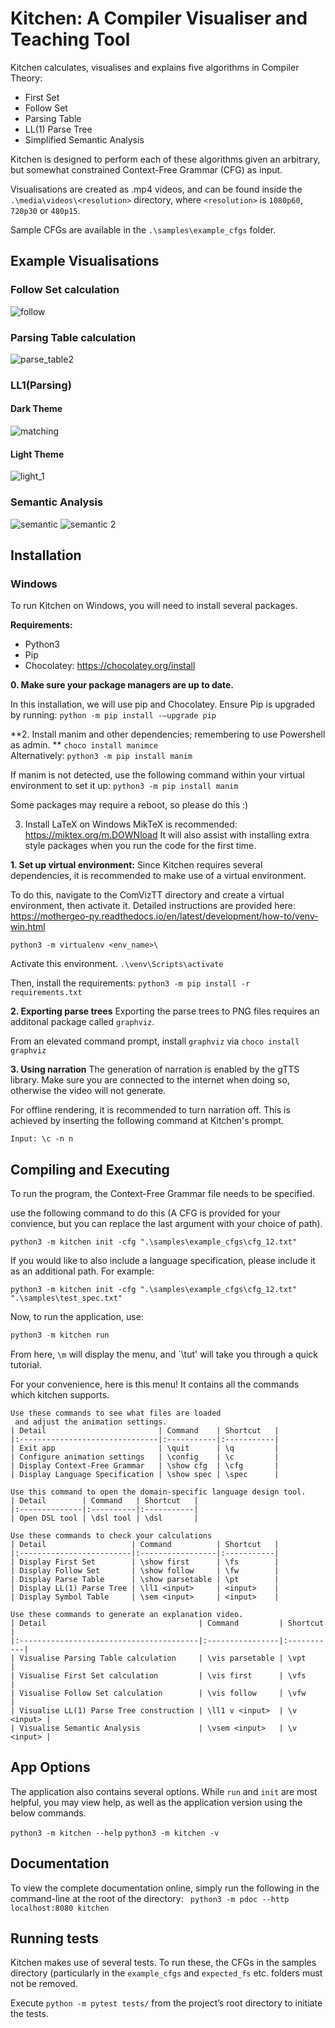 # Kitchen: A Compiler Visualiser and Teaching Tool
Kitchen calculates, visualises and explains five algorithms in Compiler
Theory:

- First Set
- Follow Set 
- Parsing Table
- LL(1) Parse Tree
- Simplified Semantic Analysis

Kitchen is designed to perform each of these algorithms given
an arbitrary, but somewhat constrained Context-Free Grammar
(CFG) as input. 

Visualisations are created as .mp4 videos, and can be found inside the
`.\media\videos\<resolution>` directory, where `<resolution>` is 
`1080p60`, `720p30` or `480p15`. 

Sample CFGs are available in the `.\samples\example_cfgs` folder.

## Example Visualisations
### Follow Set calculation
![follow](https://user-images.githubusercontent.com/77244149/189752729-0e51d1dd-742d-4774-99d0-36c392bc5db9.png)
### Parsing Table calculation
![parse_table2](https://user-images.githubusercontent.com/77244149/189752702-e5bf107f-73cd-4559-ab38-97fceed93cec.png)

### LL1(Parsing)
#### Dark Theme
![matching](https://user-images.githubusercontent.com/77244149/189752748-8bb6cb44-1189-4315-87a8-ba6a3661342e.png)
#### Light Theme
![light_1](https://user-images.githubusercontent.com/77244149/189753376-e248e159-0530-4b07-8c27-6c3eaf725d89.png)
### Semantic Analysis
![semantic](https://user-images.githubusercontent.com/77244149/189752534-89258b52-a816-4a64-9c3b-94a71eddffea.png)
![semantic 2](https://user-images.githubusercontent.com/77244149/189752817-ca53b906-66da-4c45-b9f2-881bac0e6216.png)

## Installation

### Windows
To run Kitchen on Windows, you will need to install several packages.

**Requirements:**
- Python3
- Pip
- Chocolatey: https://chocolatey.org/install

**0. Make sure your package managers are up to date.**

In this installation, we will use pip and Chocolatey. Ensure Pip is upgraded by running:
```python -m pip install -–upgrade pip```

**2. Install manim and other dependencies; remembering to use Powershell as admin. **
  ```choco install manimce```  
  Alternatively:   ```python3 -m pip install manim```
  
  If manim is not detected, use the following command within your virtual environment to set it up:
  ```python3 -m pip install manim```
  
  Some packages may require a reboot, so please do this :)
  
3. Install LaTeX on Windows
  MikTeX is recommended: https://miktex.org/m.DOWNload
  It will also assist with installing extra style packages when you run the code for the first time.
  

**1. Set up virtual environment:**
Since Kitchen requires several dependencies, it is recommended to make use of a 
virtual environment. 

To do this, navigate to the ComVizTT directory and create a virtual environment, then activate it. Detailed instructions are provided here:
https://mothergeo-py.readthedocs.io/en/latest/development/how-to/venv-win.html

```python3 -m virtualenv <env_name>\```

Activate this environment.
```.\venv\Scripts\activate```

Then, install the requirements:
```python3 -m pip install -r requirements.txt```


**2. Exporting parse trees**
Exporting the parse trees to PNG files requires an additonal package called `graphviz`.

From an elevated command prompt, install `graphviz` via `choco install graphviz`
 
 **3. Using narration**
 The generation of narration is enabled by the gTTS library. Make sure you are
 connected to the internet when doing so, otherwise the video will not generate.

 For offline rendering, it is recommended to turn narration off. This is achieved
 by inserting the following command at Kitchen's prompt.

 `Input: \c -n n`
## Compiling and Executing
  
  To run the program, the Context-Free Grammar file needs to be specified.
  
  use the following command to do this (A CFG is provided for your 
  convience, but you can replace the last argument with your choice of path).
  
```
python3 -m kitchen init -cfg ".\samples\example_cfgs\cfg_12.txt" 
```

  If you would like to also include a language specification, please include it
  as an additional path. For example:

```
python3 -m kitchen init -cfg ".\samples\example_cfgs\cfg_12.txt" ".\samples\test_spec.txt"
```
  
  Now, to run the application, use:

```python
python3 -m kitchen run
```

  From here, `\m` will display the menu, and `\tut' will take you through
  a quick tutorial.

  For your convenience, here is this menu! It contains all the commands which
  kitchen supports. 

```
Use these commands to see what files are loaded
 and adjust the animation settings.
| Detail                         | Command    | Shortcut   |
|:-------------------------------|:-----------|:-----------|
| Exit app                       | \quit      | \q         |
| Configure animation settings   | \config    | \c         |
| Display Context-Free Grammar   | \show cfg  | \cfg       |
| Display Language Specification | \show spec | \spec      |

Use this command to open the domain-specific language design tool.
| Detail        | Command   | Shortcut   |
|:--------------|:----------|:-----------|
| Open DSL tool | \dsl tool | \dsl       |

Use these commands to check your calculations
| Detail                   | Command          | Shortcut   |
|:-------------------------|:-----------------|:-----------|
| Display First Set        | \show first      | \fs        |
| Display Follow Set       | \show follow     | \fw        |
| Display Parse Table      | \show parsetable | \pt        |
| Display LL(1) Parse Tree | \ll1 <input>     | <input>    |
| Display Symbol Table     | \sem <input>     | <input>    |

Use these commands to generate an explanation video.
| Detail                                  | Command         | Shortcut   |
|:----------------------------------------|:----------------|:-----------|
| Visualise Parsing Table calculation     | \vis parsetable | \vpt       |
| Visualise First Set calculation         | \vis first      | \vfs       |
| Visualise Follow Set calculation        | \vis follow     | \vfw       |
| Visualise LL(1) Parse Tree construction | \ll1 v <input>  | \v <input> |
| Visualise Semantic Analysis             | \vsem <input>   | \v <input> |
```

## App Options
The application also contains several options. While `run` and `init` are most
helpful, you may view help, as well as the application version using the below 
commands. 

```python3 -m kitchen --help```
```python3 -m kitchen -v ```

## Documentation
To view the complete documentation online, simply run the following in the 
command-line at the root of the directory:
``` python3 -m pdoc --http localhost:8080 kitchen```
  
## Running tests
Kitchen makes use of several tests. To run these, the CFGs in the samples directory
(particularly in the `example_cfgs` and `expected_fs` etc. folders must not be removed. 

Execute `python -m pytest tests/` from the project’s root directory to 
initiate the tests. 




